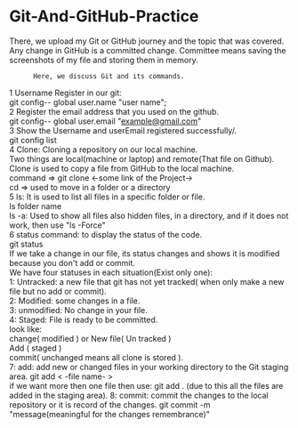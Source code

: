 # Git-And-GitHub-Practice
There, we upload my Git or GitHub journey and the topic that was covered.
Any change in GitHub is a committed change.
Committee means saving the screenshots of my file and storing them in memory.  

          Here, we discuss Git and its commands.
  1 Username Register in our git: <br>
            git config-- global user.name "user name"; <br>
  2 Register the email address that you used on the github. <br>
            git config-- global user.email "example@gmail.com" <br>
  3 Show the Username and userEmail registered successfully/.<br>
          git  config list <br>
  4 Clone: Cloning a repository on our local machine. <br>
          Two things are local(machine or laptop) and remote(That file on Github). <br>
          Clone is used to copy a file from GitHub to the local machine. <br>
     command =>     git clone <-some link of the Project-> <br>
          cd => used to move in a folder or a directory  <br>
  5 ls: It is used to list all files in a specific folder or file. <br>
            ls folder name <br>
    ls -a: Used to show all files also hidden files, in a directory, and if it does not work, then use "ls -Force" <br>
  6 status command: to display the status of the code. <br>
          git status <br>
If we take a change in our file, its status changes and shows it is modified because you don't add or commit. <br>
 We have four statuses in each situation(Exist only one): <br>
           1: Untracked: a new file that git has not yet tracked( when only make a new file but no add or commit). <br>
           2: Modified:  some changes in a file. <br>
           3: unmodified: No change in your file. <br>
           4: Staged: File is ready to be committed. <br>
          look like: <br>
                    change( modified ) or New file( Un tracked ) <br>
                    Add ( staged ) <br>
                    commit( unchanged means all clone is stored ). <br>
  7: add: add new or changed files in your working directory to the Git staging area.
                    git add < -file name- >      
        if we want more then one file then use:
                    git add . (due to this all the files are added in the staging area).
  8: commit: commit the changes to the local repository or it is record of the changes.
        git commit -m "message(meaningful for the changes remembrance)"